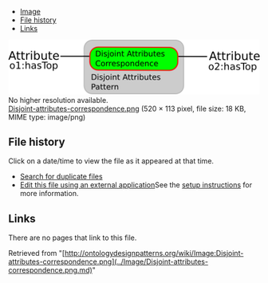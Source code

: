 * [Image](../Image/Disjoint-attributes-correspondence.png.md#file)
* [File history](../Image/Disjoint-attributes-correspondence.png.md#filehistory)
* [Links](../Image/Disjoint-attributes-correspondence.png.md#filelinks)

[![Image:Disjoint-attributes-correspondence.png](../images/9/94/Disjoint-attributes-correspondence.png)](../images/9/94/Disjoint-attributes-correspondence.png)  
No higher resolution available.  
[Disjoint-attributes-correspondence.png](../images/9/94/Disjoint-attributes-correspondence.png)‎ (520 × 113 pixel, file size: 18 KB, MIME type: image/png)

## File history

Click on a date/time to view the file as it appeared at that time.



  
* [Search for duplicate files](http://ontologydesignpatterns.org/wiki/Special:FileDuplicateSearch/Disjoint-attributes-correspondence.png "Special:FileDuplicateSearch/Disjoint-attributes-correspondence.png")
* [Edit this file using an external application](http://ontologydesignpatterns.org/wiki/index.php?title=Image:Disjoint-attributes-correspondence.png&action=edit&externaledit=true&mode=file "Image:Disjoint-attributes-correspondence.png")See the [setup instructions](http://www.mediawiki.org/wiki/Manual:External_editors "http://www.mediawiki.org/wiki/Manual:External_editors") for more information.

## Links



There are no pages that link to this file.




Retrieved from "[http://ontologydesignpatterns.org/wiki/Image:Disjoint-attributes-correspondence.png](../Image/Disjoint-attributes-correspondence.png.md)"